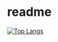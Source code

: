 # readme

[![Top Langs](https://github-readme-stats.vercel.app/api/top-langs/?username=junggernaut&hide=javascript,html,jupyternotebook&langs_count=10)](https://github.com/anuraghazra/github-readme-stats)
